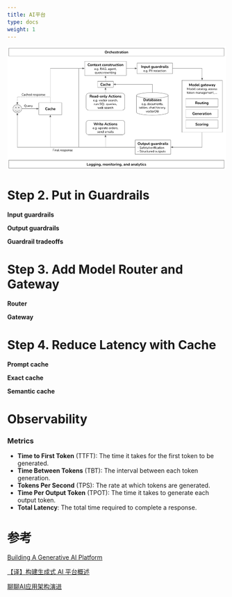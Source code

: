 ```yaml
---
title: AI平台
type: docs
weight: 1
---
```



![1-genai-platform.png](./images/1-genai-platform.png)



# **Step 2. Put in Guardrails**

**Input guardrails**

**Output guardrails**

**Guardrail tradeoffs**

# **Step 3. Add Model Router and Gateway**

**Router**

**Gateway**

# **Step 4. Reduce Latency with Cache**

**Prompt cache**

**Exact cache**

**Semantic cache**

# **Observability**

### **Metrics**

- **Time to First Token** (TTFT): The time it takes for the first token to be generated.
- **Time Between Tokens** (TBT): The interval between each token generation.
- **Tokens Per Second** (TPS): The rate at which tokens are generated.
- **Time Per Output Token** (TPOT): The time it takes to generate each output token.
- **Total Latency**: The total time required to complete a response.

# 参考

[Building A Generative AI Platform](https://huyenchip.com/2024/07/25/genai-platform.html)

[【译】构建生成式 AI 平台概述](https://minddev.io/blog/2024-09-14-genai-platform)

[聊聊AI应用架构演进](https://mp.weixin.qq.com/s/QtASVIfRJTkfi71Jdst-ZA)